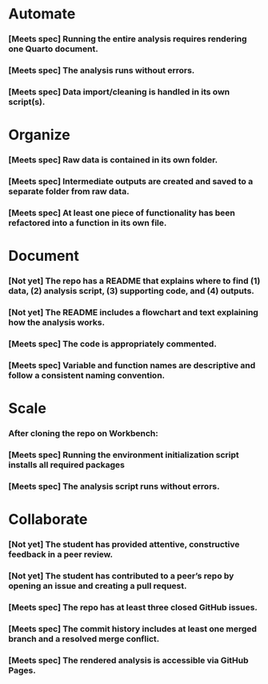 # Automate

### [Meets spec] Running the entire analysis requires rendering one Quarto document.

### [Meets spec] The analysis runs without errors.

### [Meets spec] Data import/cleaning is handled in its own script(s).

# Organize

### [Meets spec] Raw data is contained in its own folder.

### [Meets spec] Intermediate outputs are created and saved to a separate folder from raw data.

### [Meets spec] At least one piece of functionality has been refactored into a function in its own file.

# Document

### [Not yet] The repo has a README that explains where to find (1) data, (2) analysis script, (3) supporting code, and (4) outputs.

### [Not yet] The README includes a flowchart and text explaining how the analysis works.

### [Meets spec] The code is appropriately commented.

### [Meets spec] Variable and function names are descriptive and follow a consistent naming convention.

# Scale

### After cloning the repo on Workbench:

### [Meets spec] Running the environment initialization script installs all required packages

### [Meets spec] The analysis script runs without errors.

# Collaborate

### [Not yet] The student has provided attentive, constructive feedback in a peer review.

### [Not yet] The student has contributed to a peer’s repo by opening an issue and creating a pull request.

### [Meets spec] The repo has at least three closed GitHub issues.

### [Meets spec] The commit history includes at least one merged branch and a resolved merge conflict.

### [Meets spec] The rendered analysis is accessible via GitHub Pages.
